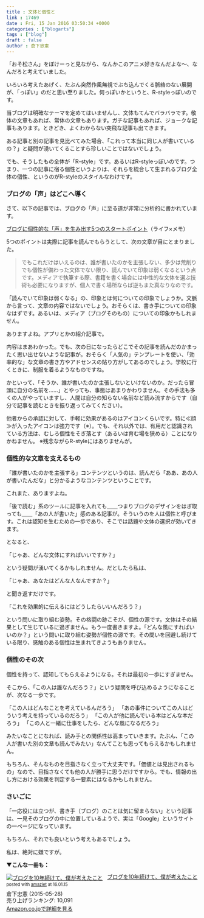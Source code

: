 ```yaml
---
title : 文体と個性と
link : 17469
date : Fri, 15 Jan 2016 03:50:34 +0000
categories : ["blogarts"]
tags : ["blog"]
draft : false
author : 倉下忠憲
---
```


「おそ松さん」をぼけーっと見ながら、なんかこのアニメ好きなんだよな〜、なんだろと考えていました。

いろいろ考えたあげく、たぶん突然作風無視でぶち込んでくる脈絡のない展開が、「っぽい」のだと思い至りました。何っぽいかというと、R-styleっぽいのです。

当ブログは明確なテーマを定めてはいませんし、文体もてんでバラバラです。敬体の文章もあれば、常体の文章もあります。ガチな記事もあれば、ジョークな記事もあります。ときどき、よくわからない突飛な記事も出てきます。

ある記事と別の記事を見比べてみた場合、「これって本当に同じ人が書いているの？」と疑問が湧いてくることすら珍しいことではないでしょう。

でも、そうしたもの全体が「R-style」です。あるいはR-styleっぽいのです。つまり、一つの記事に宿る個性というよりは、それらを統合して生まれるブログ全体の個性、というのがR-styleのスタイルなわけです。

<H3>ブログの「声」はどこへ導く</H3>

さて、以下の記事では、ブログの「声」に至る道が非常に分析的に書かれています。

<a href="http://lifememo.jp/blog/5-point-for-a-blog-with-voice/">ブログに個性的な「声」を生み出す5つのスタートポイント</a>（ライフ×メモ）

5つのポイントは実際に記事を読んでもらうとして、次の文章が目にとまりました。

<blockquote>でもこれだけはいえるのは、誰が書いたのかを主張しない、多少は荒削りでも個性が備わった文体でない限り、読んでいて印象は弱くなるという点です。メディアで執筆する際、書籍を書く場合には中性的な文体を選ぶ技術も必要になりますが、個人で書く場所ならば逆もまた真なりなのです。</blockquote>

「読んでいて印象は弱くなる」の、印象とは何についての印象でしょうか。文脈から言って、文章の内容ではないでしょう。おそらくは、書き手についての印象なはずです。あるいは、メディア（ブログそのもの）についての印象かもしれません。

ありますよね。アプリとかの紹介記事で。

内容はまあわかった。でも、次の日になったらどこでその記事を読んだのかまったく思い出せないような記事が。おそらく「人気の」テンプレートを使い、「効率的な」な文章の書き方やアドセンスの貼り方がしてあるのでしょう。学校に行くときに、制服を着るようなものですね。

かといって、「そうか、誰が書いたのか主張しないといけないのか。だったら冒頭に自分の名前を……」とやっても、事態はあまりかわりません。その手法も多くの人がやっていますし、人間は自分の知らない名前など読み流すからです（自分で記事を読むときを振り返ってみてください）。

他者からの承認に対して、手軽に効果があるのはアイコンくらいです。特に≪顔≫が入ったアイコンは強力です（※）。でも、それ以外では、有用だと認識されている方法は、むしろ個性をそぎ落とす（あるいは育む場を狭める）ことになりかねません。
※残念ながらR-styleにはありませんが。

<H3>個性的な文章を支えるもの</H3>

「誰が書いたのかを主張する」コンテンツというのは、読んだら「ああ、あの人が書いたんだな」と分かるようなコンテンツということです。

これまた、ありますよね。

「後で読む」系のツールに記事を入れても＿＿つまりブログのデザインをはぎ取っても＿＿「あの人が書いた」感のある記事が。そういうのを人は個性と呼びます。これは認知を生むための一歩であり、そこでは話題や文体の選択が効いてきます。

となると、

「じゃあ、どんな文体にすればいいですか？」

という疑問が湧いてくるかもしれません。だとしたら私は、

「じゃあ、あなたはどんな人なんですか？」

と聞き返すだけです。

「これを効果的に伝えるにはどうしたらいいんだろう？」

という問いに取り組む姿勢。その格闘の跡こそが、個性の源です。文体はその結果として生じているに過ぎません。もう一度書きますよ。「どんな風にすればいいのか？」という問いに取り組む姿勢が個性の源です。その問いを回避し続けている限り、感触のある個性は生まれてきようもありません。

<H3>個性のその次</H3>

個性を持って、認知してもらえるようになる。それは最初の一歩にすぎません。

そこから、「この人は誰なんだろう？」という疑問を呼び込めるようになることが、次なる一歩です。

「この人はどんなことを考えているんだろう」
「あの事件についてこの人はどういう考えを持っているのだろう」
「この人が他に読んでいる本はどんな本だろう」
「この人と一緒に仕事をしたら、どんな風になるだろう」

みたいなことになれば、読み手との関係性は高まっていきます。たぶん、「この人が書いた別の文章も読んでみたい」なんてことも思ってもらえるかもしれません。

もちろん、そんなものを目指さなく立って大丈夫です。「価値とは見出されるもの」なので、目指さなくても他の人が勝手に思うだけですから。でも、情報の出し方における効果を判定する一要素にはなるかもしれません。

<H3>さいごに</H3>

「一応役には立つが、書き手（ブログ）のことは気に留まらない」という記事は、一見そのブログの中に位置しているようで、実は「Google」というサイトの一ページになっています。

もちろん、それでも良いという考えもあるでしょう。

私は、絶対に嫌ですが。

<strong>▼こんな一冊も：</strong>

<div class="amazlet-box" style="margin-bottom:0px;"><div class="amazlet-image" style="float:left;margin:0px 12px 1px 0px;"><a href="http://www.amazon.co.jp/exec/obidos/ASIN/B00YI05M1K/rashita1000-22/ref=nosim/" name="amazletlink" target="_blank"><img src="http://ecx.images-amazon.com/images/I/41qzGeKnNEL._SL160_.jpg" alt="ブログを10年続けて、僕が考えたこと" style="border: none;" /></a></div><div class="amazlet-info" style="line-height:120%; margin-bottom: 10px"><div class="amazlet-name" style="margin-bottom:10px;line-height:120%"><a href="http://www.amazon.co.jp/exec/obidos/ASIN/B00YI05M1K/rashita1000-22/ref=nosim/" name="amazletlink" target="_blank">ブログを10年続けて、僕が考えたこと</a><div class="amazlet-powered-date" style="font-size:80%;margin-top:5px;line-height:120%">posted with <a href="http://www.amazlet.com/" title="amazlet" target="_blank">amazlet</a> at 16.01.15</div></div><div class="amazlet-detail">倉下忠憲 (2015-05-28)<br />売り上げランキング: 10,091<br /></div><div class="amazlet-sub-info" style="float: left;"><div class="amazlet-link" style="margin-top: 5px"><a href="http://www.amazon.co.jp/exec/obidos/ASIN/B00YI05M1K/rashita1000-22/ref=nosim/" name="amazletlink" target="_blank">Amazon.co.jpで詳細を見る</a></div></div></div><div class="amazlet-footer" style="clear: left"></div></div>
